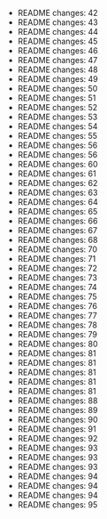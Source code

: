 - README changes: 42
- README changes: 43
- README changes: 44
- README changes: 45
- README changes: 46
- README changes: 47
- README changes: 48
- README changes: 49
- README changes: 50
- README changes: 51
- README changes: 52
- README changes: 53
- README changes: 54
- README changes: 55
- README changes: 56
- README changes: 56
- README changes: 60
- README changes: 61
- README changes: 62
- README changes: 63
- README changes: 64
- README changes: 65
- README changes: 66
- README changes: 67
- README changes: 68
- README changes: 70
- README changes: 71
- README changes: 72
- README changes: 73
- README changes: 74
- README changes: 75
- README changes: 76
- README changes: 77
- README changes: 78
- README changes: 79
- README changes: 80
- README changes: 81
- README changes: 81
- README changes: 81
- README changes: 81
- README changes: 81
- README changes: 88
- README changes: 89
- README changes: 90
- README changes: 91
- README changes: 92
- README changes: 93
- README changes: 93
- README changes: 93
- README changes: 94
- README changes: 94
- README changes: 94
- README changes: 95

